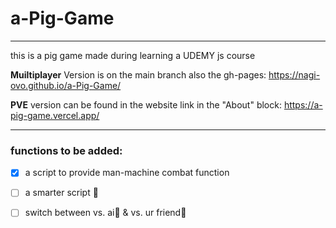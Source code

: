 # a-Pig-Game



------------------------------------------------------------------
this is a pig game made during learning a UDEMY js course


**Muiltiplayer** Version is on the main branch also the gh-pages: https://nagi-ovo.github.io/a-Pig-Game/

**PVE** version can be found in the website link in the "About" block:
https://a-pig-game.vercel.app/

-----------------------------------------------------------------
### functions to be added:

- [x] a script to provide man-machine combat function
- [ ] a smarter script 🤗
- [ ] switch between vs. ai🤖 & vs. ur friend👭

